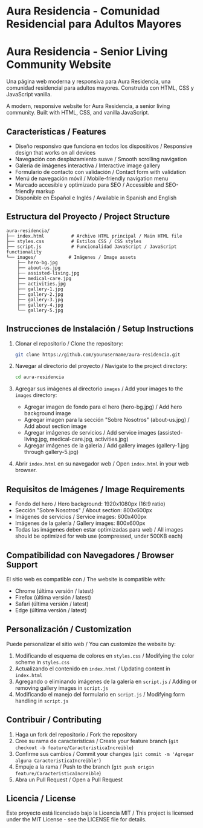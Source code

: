 # Aura Residencia - Comunidad Residencial para Adultos Mayores
# Aura Residencia - Senior Living Community Website

Una página web moderna y responsiva para Aura Residencia, una comunidad residencial para adultos mayores. Construida con HTML, CSS y JavaScript vanilla.

A modern, responsive website for Aura Residencia, a senior living community. Built with HTML, CSS, and vanilla JavaScript.

## Características / Features

- Diseño responsivo que funciona en todos los dispositivos / Responsive design that works on all devices
- Navegación con desplazamiento suave / Smooth scrolling navigation
- Galería de imágenes interactiva / Interactive image gallery
- Formulario de contacto con validación / Contact form with validation
- Menú de navegación móvil / Mobile-friendly navigation menu
- Marcado accesible y optimizado para SEO / Accessible and SEO-friendly markup
- Disponible en Español e Inglés / Available in Spanish and English

## Estructura del Proyecto / Project Structure

```
aura-residencia/
├── index.html          # Archivo HTML principal / Main HTML file
├── styles.css          # Estilos CSS / CSS styles
├── script.js           # Funcionalidad JavaScript / JavaScript functionality
└── images/            # Imágenes / Image assets
    ├── hero-bg.jpg
    ├── about-us.jpg
    ├── assisted-living.jpg
    ├── medical-care.jpg
    ├── activities.jpg
    ├── gallery-1.jpg
    ├── gallery-2.jpg
    ├── gallery-3.jpg
    ├── gallery-4.jpg
    └── gallery-5.jpg
```

## Instrucciones de Instalación / Setup Instructions

1. Clonar el repositorio / Clone the repository:
   ```bash
   git clone https://github.com/yourusername/aura-residencia.git
   ```

2. Navegar al directorio del proyecto / Navigate to the project directory:
   ```bash
   cd aura-residencia
   ```

3. Agregar sus imágenes al directorio `images` / Add your images to the `images` directory:
   - Agregar imagen de fondo para el hero (hero-bg.jpg) / Add hero background image
   - Agregar imagen para la sección "Sobre Nosotros" (about-us.jpg) / Add about section image
   - Agregar imágenes de servicios / Add service images (assisted-living.jpg, medical-care.jpg, activities.jpg)
   - Agregar imágenes de la galería / Add gallery images (gallery-1.jpg through gallery-5.jpg)

4. Abrir `index.html` en su navegador web / Open `index.html` in your web browser.

## Requisitos de Imágenes / Image Requirements

- Fondo del hero / Hero background: 1920x1080px (16:9 ratio)
- Sección "Sobre Nosotros" / About section: 800x600px
- Imágenes de servicios / Service images: 600x400px
- Imágenes de la galería / Gallery images: 800x600px
- Todas las imágenes deben estar optimizadas para web / All images should be optimized for web use (compressed, under 500KB each)

## Compatibilidad con Navegadores / Browser Support

El sitio web es compatible con / The website is compatible with:
- Chrome (última versión / latest)
- Firefox (última versión / latest)
- Safari (última versión / latest)
- Edge (última versión / latest)

## Personalización / Customization

Puede personalizar el sitio web / You can customize the website by:
1. Modificando el esquema de colores en `styles.css` / Modifying the color scheme in `styles.css`
2. Actualizando el contenido en `index.html` / Updating content in `index.html`
3. Agregando o eliminando imágenes de la galería en `script.js` / Adding or removing gallery images in `script.js`
4. Modificando el manejo del formulario en `script.js` / Modifying form handling in `script.js`

## Contribuir / Contributing

1. Haga un fork del repositorio / Fork the repository
2. Cree su rama de características / Create your feature branch (`git checkout -b feature/CaracteristicaIncreible`)
3. Confirme sus cambios / Commit your changes (`git commit -m 'Agregar alguna CaracteristicaIncreible'`)
4. Empuje a la rama / Push to the branch (`git push origin feature/CaracteristicaIncreible`)
5. Abra un Pull Request / Open a Pull Request

## Licencia / License

Este proyecto está licenciado bajo la Licencia MIT / This project is licensed under the MIT License - see the LICENSE file for details. 